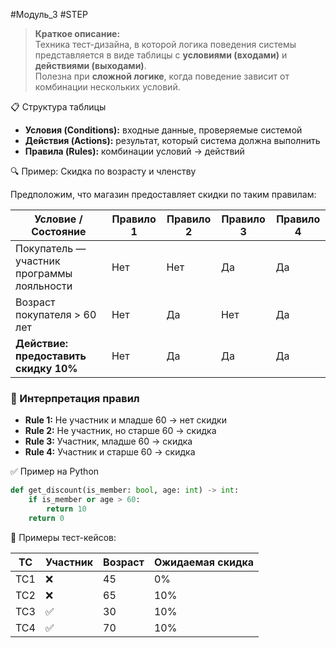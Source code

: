 #Модуль_3 #STEP
> **Краткое описание:**  
> Техника тест-дизайна, в которой логика поведения системы представляется в виде таблицы с **условиями (входами)** и **действиями (выходами)**.  
> Полезна при **сложной логике**, когда поведение зависит от комбинации нескольких условий.

📋 Структура таблицы

- **Условия (Conditions):** входные данные, проверяемые системой
- **Действия (Actions):** результат, который система должна выполнить
- **Правила (Rules):** комбинации условий → действий

🔍 Пример: Скидка по возрасту и членству

Предположим, что магазин предоставляет скидки по таким правилам:

|Условие / Состояние|Правило 1|Правило 2|Правило 3|Правило 4|
|---|---|---|---|---|
|Покупатель — участник программы лояльности|Нет|Нет|Да|Да|
|Возраст покупателя > 60 лет|Нет|Да|Нет|Да|
|**Действие: предоставить скидку 10%**|Нет|Да|Да|Да|

### 🧪 Интерпретация правил

- **Rule 1:** Не участник и младше 60 → нет скидки
- **Rule 2:** Не участник, но старше 60 → скидка
- **Rule 3:** Участник, младше 60 → скидка
- **Rule 4:** Участник и старше 60 → скидка

✅ Пример на Python
``` python 
def get_discount(is_member: bool, age: int) -> int:
    if is_member or age > 60:
        return 10
    return 0
```
🧪 Примеры тест-кейсов:

|TC|Участник|Возраст|Ожидаемая скидка|
|---|---|---|---|
|TC1|❌|45|0%|
|TC2|❌|65|10%|
|TC3|✅|30|10%|
|TC4|✅|70|10%|